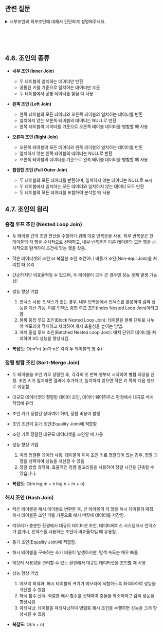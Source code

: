 
## 관련 질문
<details>
  <summary>내부조인과 외부조인에 대해서 간단하게 설명해주세요.</summary>
  <blockquote>
    내부 조인은 두 테이블에서 교집합을 구하듯, 공통된 키를 기준으로 일치하는(겹치는) 데이터만 반환하는 조인 방식입니다. 이 방식에서는 두 테이블의 조인 조건을 만족하는 행들만 결과 집합에 포함됩니다. 반면, 외부 조인은 두 테이블에서 일치하는 데이터뿐만 아니라, 일치하지 않는 데이터도 포함하여 반환하는 조인 방식입니다.
  </blockquote>
</details>
<br/>

<br/><br/>

## 4.6. 조인의 종류

- **내부 조인 (Inner Join)**
  - 두 테이블의 일치하는 데이터만 반환
  - 공통된 키를 기준으로 일치하는 데이터만 추출
  - 두 테이블에서 공통 데이터를 찾을 때 사용

- **왼쪽 조인 (Left Join)**
  - 왼쪽 테이블의 모든 데이터와 오른쪽 테이블의 일치하는 데이터를 반환
  - 일치하지 않는 오른쪽 테이블의 데이터는 NULL로 반환
  - 왼쪽 테이블의 데이터를 기준으로 오른쪽 테이블 데이터를 병합할 때 사용

- **오른쪽 조인 (Right Join)**
  - 오른쪽 테이블의 모든 데이터와 왼쪽 테이블의 일치하는 데이터를 반환
  - 일치하지 않는 왼쪽 테이블의 데이터는 NULL로 반환
  - 오른쪽 테이블의 데이터를 기준으로 왼쪽 테이블 데이터를 병합할 때 사용

- **합집합 조인 (Full Outer Join)**
  - 두 테이블의 모든 데이터를 반환하며, 일치하지 않는 데이터는 NULL로 표시
  - 두 테이블에서 일치하는 모든 데이터와 일치하지 않는 데이터 모두 반환
  - 두 테이블의 모든 데이터를 포함하여 분석할 때 사용

## 4.7. 조인의 원리

 ### 중첩 루프 조인 (Nested Loop Join)
  - 두 테이블 간의 조인 연산을 수행하기 위해 이중 반복문을 사용. 외부 반복문은 한 테이블의 각 행을 순차적으로 선택하고, 내부 반복문은 다른 테이블의 모든 행을 순차적으로 탐색하여 조건에 맞는 행을 찾음.
  - 작은 데이터셋의 조인 or 복잡한 조인 조건이나 비등가 조인(Non-equi Join)을 처리할 때 유리
  - 단순하지만 비효율적일 수 있으며, 두 테이블이 모두 큰 경우엔 성능 문제 발생 가능성!
  
  - 성능 향상 기법
    1. 인덱스 사용: 인덱스가 있는 경우, 내부 반복문에서 인덱스를 활용하여 검색 성능을 개선 가능. 이를 인덱스 중첩 루프 조인(Index Nested Loop Join)이라고 함.
    2. 블록 중첩 루프 조인(Block Nested Loop Join): 테이블을 블록 단위로 나누어 메모리에 적재하고 처리하여 캐시 효율성을 높이는 방법.
    3. 배치 중첩 루프 조인(Batched Nested Loop Join): 배치 단위로 데이터를 처리하여 I/O 성능을 향상시킴.

  - **복잡도**: O(m*n) (m과 n은 각각 두 테이블의 행 수)

 ### 정렬 병합 조인 (Sort-Merge Join)
  - 두 테이블을 조인 키로 정렬한 후, 각각의 첫 번째 행부터 시작하여 병합 과정을 진행. 조인 키가 일치하면 결과에 추가하고, 일치하지 않으면 작은 키 쪽의 다음 행으로 이동함.
  - 대규모 데이터셋의 정렬된 데이터 조인, 데이터 웨어하우스 환경에서 대규모 배치 작업에 유리
  - 조인 키가 정렬된 상태여야 하며, 정렬 비용이 발생
  - 조인 조건이 등가 조인(Equality Join)에 적합함
  - 조인 키로 정렬된 대규모 데이터셋을 조인할 때 사용

  - 성능 향상 기법
    1. 미리 정렬된 데이터 사용: 테이블이 이미 조인 키로 정렬되어 있는 경우, 정렬 과정을 생략하여 성능을 개선할 수 있음
    2. 정렬 방법 최적화: 효율적인 정렬 알고리즘을 사용하여 정렬 시간을 단축할 수 있습니다.

  - **복잡도**: O(m log m + n log n + m + n)

 ### 해시 조인 (Hash Join)
  - 작은 테이블을 해시 테이블로 변환한 후, 큰 테이블의 각 행을 해시 테이블과 매칭. 해시 테이블은 조인 키를 기준으로 해시 버킷에 데이터를 저장함.
  - 메모리가 충분한 환경에서 대규모 데이터셋 조인, 데이터베이스 시스템에서 인덱스가 없거나, 인덱스를 사용하는 조인이 비효율적일 때 유용함.
  - 등가 조인(Equality Join)에 적합함.
  - 해시 테이블을 구축하는 초기 비용이 발생하지만, 탐색 속도는 매우 빠름
  - 메모리 사용량을 관리할 수 있는 환경에서 대규모 데이터셋을 조인할 때 사용

  - 성능 향상 기법
    1. 메모리 최적화: 해시 테이블의 크기가 메모리에 적합하도록 최적화하여 성능을 개선할 수 있음
    2. 해시 함수 선택: 적절한 해시 함수를 선택하여 충돌을 최소화하고 검색 성능을 향상시킴
    3. 파티셔닝: 테이블을 파티셔닝하여 병렬로 해시 조인을 수행하면 성능을 크게 향상시킬 수 있음

  - **복잡도**: O(m + n)